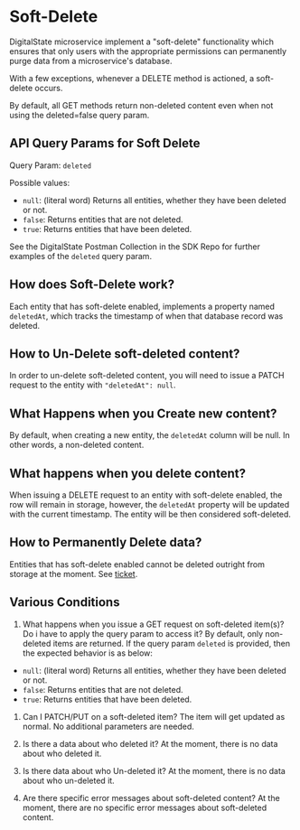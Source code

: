 # Soft-Delete

DigitalState microservice implement a "soft-delete" functionality which ensures that only users with the appropriate permissions can permanently purge data from a microservice's database.

With a few exceptions, whenever a DELETE method is actioned, a soft-delete occurs.

By default, all GET methods return non-deleted content even when not using the deleted=false query param.

## API Query Params for Soft Delete

Query Param: `deleted`

Possible values:

- `null`: (literal word) Returns all entities, whether they have been deleted or not.
- `false`: Returns entities that are not deleted.
- `true`: Returns entities that have been deleted.

See the DigitalState Postman Collection in the SDK Repo for further examples of the `deleted` query param.

## How does Soft-Delete work?

Each entity that has soft-delete enabled, implements a property named `deletedAt`, which tracks the timestamp of when that database record was deleted.

## How to Un-Delete soft-deleted content?

In order to un-delete soft-deleted content, you will need to issue a PATCH request to the entity with `"deletedAt": null`.

## What Happens when you Create new content?

By default, when creating a new entity, the `deletedAt` column will be null. In other words, a non-deleted content.

## What happens when you delete content?

When issuing a DELETE request to an entity with soft-delete enabled, the row will remain in storage, however, the `deletedAt` property will be updated with the current timestamp. The entity will be then considered soft-deleted.

## How to Permanently Delete data?

Entities that has soft-delete enabled cannot be deleted outright from storage at the moment. See [ticket](https://github.com/DigitalState/Core/issues/33).

## Various Conditions

1. What happens when you issue a GET request on soft-deleted item(s)? Do i have to apply the query param to access it?
By default, only non-deleted items are returned. If the query param `deleted` is provided, then the expected behavior is as below:

- `null`: (literal word) Returns all entities, whether they have been deleted or not.
- `false`: Returns entities that are not deleted.
- `true`: Returns entities that have been deleted.

1. Can I PATCH/PUT on a soft-deleted item?
The item will get updated as normal. No additional parameters are needed.

1. Is there a data about who deleted it?
At the moment, there is no data about who deleted it.

1. Is there data about who Un-deleted it?
At the moment, there is no data about who un-deleted it.

1. Are there specific error messages about soft-deleted content?
At the moment, there are no specific error messages about soft-deleted content.
